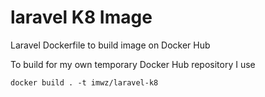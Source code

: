 # laravel K8 Image

Laravel Dockerfile to build image on Docker Hub


To build for my own temporary Docker Hub repository I use
```
docker build . -t imwz/laravel-k8
```
